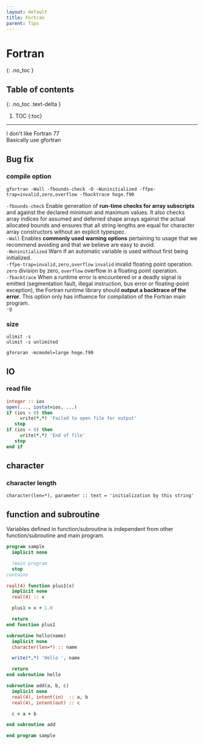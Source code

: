 ```yaml
---
layout: default
title: Fortran
parent: Tips 
---
```


# Fortran
{: .no_toc }

## Table of contents
{: .no_toc .text-delta }

1. TOC
{:toc}

---

I don't like Fortran 77  
Basically use gfortran


## Bug fix

### compile option

`gfortran -Wall -fbounds-check -O -Wuninitialized -ffpe-trap=invalid,zero,overflow -fbacktrace hoge.f90`

`-fbounds-check` Enable generation of **run-time checks for array subscripts** and against the declared minimum and maximum values. It also checks array indices for assumed and deferred shape arrays against the actual allocated bounds and ensures that all string lengths are equal for character array constructors without an explicit typespec.   
`-Wall`  Enables **commonly used warning options** pertaining to usage that we recommend avoiding and that we believe are easy to avoid.  
`-Wuninitialized` Warn if an automatic variable is used without first being initialized.  
`-ffpe-trap=invalid,zero,overflow` `invalid` invalid floating point operation. `zero` division by zero, `overflow` overflow in a floating point operation.  
`-fbacktrace` When a runtime error is encountered or a deadly signal is emitted (segmentation fault, illegal instruction, bus error or floating-point exception), the Fortran runtime library should **output a backtrace of the error**. This option only has influence for compilation of the Fortran main program.  
`-g`  

### size

`ulimit -s`  
`ulimit -s unlimited`

`gfororan -mcmodel=large hoge.f90`

## IO

### read file

```fortran
integer :: ios
open(..., iostat=ios, ...)
if (ios > 0) then
     write(*,*) 'Failed to open file for output'
   stop
if (ios < 0) then
     write(*,*) 'End of file'
   stop
end if
```


## character

### character length
`character(len=*), parameter :: text = 'initialization by this string'`

## function and subroutine

Variables defined in function/subroutine is independent from other function/subroutine and main program.

```fortran
program sample
  implicit none

  !main program
  stop
contains

real(4) function plus1(x)
  implicit none
  real(4) :: x

  plus1 = x + 1.0

  return
end function plus1

subroutine hello(name)
  implicit none
  character(len=*) :: name

  write(*,*) 'Hello ', name

  return
end subroutine hello

subroutine add(a, b, c)
  implicit none
  real(4), intent(in)  :: a, b
  real(4), intent(out) :: c

  c = a + b

end subroutine add

end program sample
```

